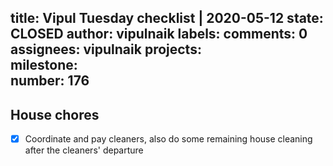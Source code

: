 title:	Vipul Tuesday checklist | 2020-05-12
state:	CLOSED
author:	vipulnaik
labels:	
comments:	0
assignees:	vipulnaik
projects:	
milestone:	
number:	176
--
## House chores

- [x] Coordinate and pay cleaners, also do some remaining house cleaning after the cleaners' departure
